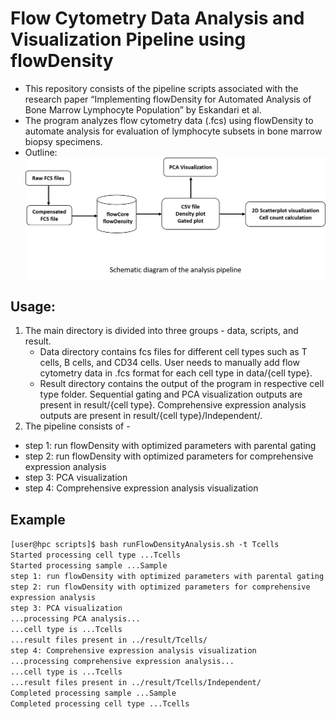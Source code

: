 # Flow Cytometry Data Analysis and Visualization Pipeline using flowDensity
* This repository consists of the pipeline scripts associated with the research paper “Implementing flowDensity for Automated Analysis of Bone Marrow Lymphocyte Population” by Eskandari et al.
* The program analyzes flow cytometry data (.fcs) using flowDensity to automate analysis for evaluation of lymphocyte subsets in bone marrow biopsy specimens.
* Outline:
![Screenshot](workflow.png)

## Usage:
1. The main directory is divided into three groups - data, scripts, and result.
   * Data directory contains fcs files for different cell types such as T cells, B cells, and CD34 cells.
   User needs to manually add flow cytometry data in .fcs format for each cell type in data/{cell type}.
   * Result directory contains the output of the program in respective cell type folder.
    Sequential gating and PCA visualization outputs are present in result/{cell type}.
    Comprehensive expression analysis outputs are present in result/{cell type}/Independent/.
2. The pipeline consists of -
  * step 1: run flowDensity with optimized parameters with parental gating
  * step 2: run flowDensity with optimized parameters for comprehensive expression analysis
  * step 3: PCA visualization
  * step 4: Comprehensive expression analysis visualization

## Example
`[user@hpc scripts]$ bash runFlowDensityAnalysis.sh -t Tcells`  
`Started processing cell type ...Tcells`  
`Started processing sample ...Sample`  
`step 1: run flowDensity with optimized parameters with parental gating`  
`step 2: run flowDensity with optimized parameters for comprehensive expression analysis`  
`step 3: PCA visualization`  
`...processing PCA analysis...`  
`...cell type is ...Tcells`  
`...result files present in ../result/Tcells/`  
`step 4: Comprehensive expression analysis visualization`  
`...processing comprehensive expression analysis...`  
`...cell type is ...Tcells`  
`...result files present in ../result/Tcells/Independent/`  
`Completed processing sample ...Sample`  
`Completed processing cell type ...Tcells`  
